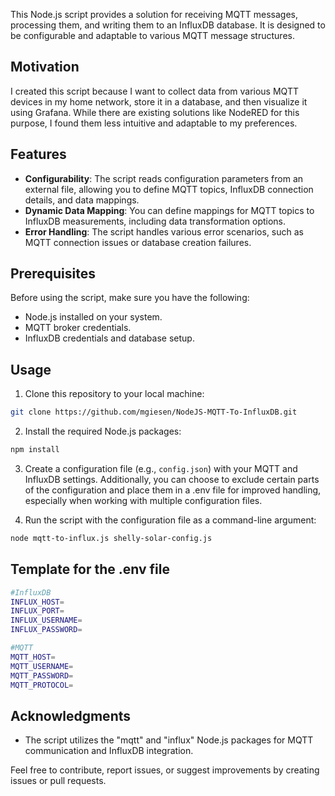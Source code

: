 This Node.js script provides a solution for receiving MQTT messages, processing them, and writing them to an InfluxDB database. It is designed to be configurable and adaptable to various MQTT message structures.

## Motivation

I created this script because I want to collect data from various MQTT devices in my home network, store it in a database, and then visualize it using Grafana. While there are existing solutions like NodeRED for this purpose, I found them less intuitive and adaptable to my preferences.

## Features

- **Configurability**: The script reads configuration parameters from an external file, allowing you to define MQTT topics, InfluxDB connection details, and data mappings.
- **Dynamic Data Mapping**: You can define mappings for MQTT topics to InfluxDB measurements, including data transformation options.
- **Error Handling**: The script handles various error scenarios, such as MQTT connection issues or database creation failures.

## Prerequisites

Before using the script, make sure you have the following:

- Node.js installed on your system.
- MQTT broker credentials.
- InfluxDB credentials and database setup.

## Usage

1. Clone this repository to your local machine:

```bash
git clone https://github.com/mgiesen/NodeJS-MQTT-To-InfluxDB.git
```

2. Install the required Node.js packages:

```bash
npm install
```

3. Create a configuration file (e.g., `config.json`) with your MQTT and InfluxDB settings. Additionally, you can choose to exclude certain parts of the configuration and place them in a .env file for improved handling, especially when working with multiple configuration files.

4. Run the script with the configuration file as a command-line argument:

```bash
node mqtt-to-influx.js shelly-solar-config.js
```

## Template for the .env file

```bash
#InfluxDB
INFLUX_HOST=
INFLUX_PORT=
INFLUX_USERNAME=
INFLUX_PASSWORD=

#MQTT
MQTT_HOST=
MQTT_USERNAME=
MQTT_PASSWORD=
MQTT_PROTOCOL=
```

## Acknowledgments

- The script utilizes the "mqtt" and "influx" Node.js packages for MQTT communication and InfluxDB integration.

Feel free to contribute, report issues, or suggest improvements by creating issues or pull requests.

